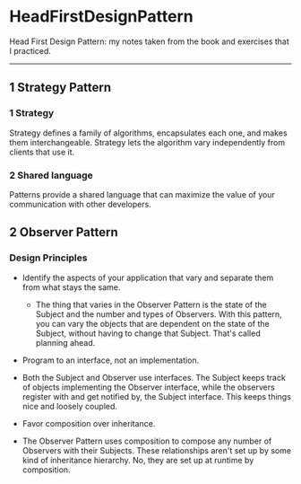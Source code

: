 # HeadFirstDesignPattern
Head First Design Pattern: my notes taken from the book and exercises that I practiced.

---

## 1 Strategy Pattern
### 1 Strategy
Strategy defines a family of algorithms, encapsulates each one, and makes them interchangeable. Strategy lets the algorithm vary independently from clients that use it.
### 2 Shared language
Patterns provide a shared language that can maximize the value of your communication with other developers.

## 2 Observer Pattern
### Design Principles
* Identify the aspects of your application that vary and separate them from what stays the same.
  * The thing that varies in the Observer Pattern is the state of the Subject and the number and types of Observers. With this pattern, you can vary the objects that are dependent on the state of the Subject, without having to change that Subject. That's called planning ahead.

* Program to an interface, not an implementation.
 * Both the Subject and Observer use interfaces. The Subject keeps track of objects implementing the Observer interface, while the observers register with and get notified by, the Subject interface. This keeps things nice and loosely coupled.

* Favor composition over inheritance.
 * The Observer Pattern uses composition to compose any number of Observers with their Subjects. These relationships aren't set up by some kind of inheritance hierarchy. No, they are set up at runtime by composition.

